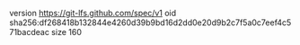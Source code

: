 version https://git-lfs.github.com/spec/v1
oid sha256:df268418b132844e4260d39b9bd16d2dd0e20d9b2c7f5a0c7eef4c571bacdeac
size 160
